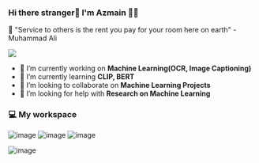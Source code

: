 ### Hi there stranger👋 I'm Azmain 👨‍💻
💬 "Service to others is the rent you pay for your room here on earth" - Muhammad Ali

<!--
**AzmainO7/AzmainO7** is a ✨ _special_ ✨ repository because its `README.md` (this file) appears on your GitHub profile.
Here are some ideas to get you started:

- 🔭 I’m currently working on ...
- 🌱 I’m currently learning ...
- 👯 I’m looking to collaborate on ...
- 🤔 I’m looking for help with ...
- 💬 Ask me about ...
- 📫 How to reach me: ...
- 😄 Pronouns: ...
- ⚡ Fun fact: ...
-->

![](https://komarev.com/ghpvc/?username=AzmainO7&style=flat-square&label=Profile+Views)
- 🔭 I’m currently working on **Machine Learning(OCR, Image Captioning)** 
- 🌱 I’m currently learning **CLIP, BERT**
- 👯 I’m looking to collaborate on **Machine Learning Projects**
- 🤔 I’m looking for help with **Research on Machine Learning**

### 💻 My workspace   
![image](https://img.shields.io/badge/Windows_11-0078d4?style=for-the-badge&logo=windows-11&logoColor=white) ![image](https://img.shields.io/badge/Intel%20Core_i5_13th-0071C5?style=for-the-badge&logo=intel&logoColor=white) ![image](https://img.shields.io/badge/NVIDIA-RTX_3070-76B900?style=for-the-badge&logo=nvidia&logoColor=white)

<!-- ![image](https://github-profile-trophy.vercel.app/?username=AzmainO7) -->
![image](https://github-readme-stats.vercel.app/api/top-langs/?username=AzmainO7)
<!-- ![image](https://github-readme-stats.vercel.app/api/top-langs/?username=AzmainO7&theme=synthwave) -->
